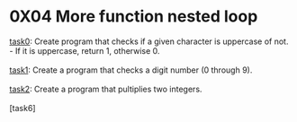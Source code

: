 # 0X04 More function nested loop

[task0](./0-isupper.c): Create program that checks if a given character is uppercase of not. <br>
	- If it is uppercase, return 1, otherwise 0.<br><br>
[task1](./1-isdigit.c): Create a program that checks a digit number (0 through 9).<br><br>
[task2](./2-mul.c): Create a program that pultiplies two integers.<br><br>
[task6]
